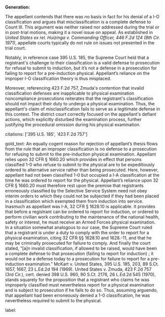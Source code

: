 **Generation:**

The appellant contends that there was no basis in fact for his denial of a I-O classification and argues that misclassification is a complete defense to Count III. This argument was neither raised nor addressed during the trial or in post-trial motions, making it a novel issue on appeal. As established in *United States ex rel. Huizinga v. Commanding Officer, 446 F.2d 124 (8th Cir. 1971)*, appellate courts typically do not rule on issues not presented in the trial court.

Notably, in reference case 395 U.S. 185, the Supreme Court held that a registrant's challenge to their classification is a valid defense to prosecution for refusal to submit to induction, but it’s not a defense in a prosecution for failing to report for a pre-induction physical. Appellant’s reliance on the improper I-O classification theory is thus misplaced.

Moreover, referencing 423 F.2d 757, Zmuda's contention that invalid classification defenses are inapplicable to physical examination noncompliance prosecutions reiterates that the registrant's classification should not impact their duty to undergo a physical examination. Thus, the appellant's claim of misclassification fails to serve as a legitimate defense in this context. The district court correctly focused on the appellant's defiant actions, which explicitly disturbed the examination process, further justifying the procedural omission during his physical examination.

citations: ['395 U.S. 185', '423 F.2d 757']

gold_text: An equally cogent reason for rejection of appellant’s thesis flows from the rule that an improper classification is no defense to a prosecution for refusing to submit to the pre-induction physical examination. Appellant relies upon 32 CFR § 1660.20 which provides in effect that persons classified 1-0 who refuse to submit to the physical are to be expeditiously ordered to alternative service rather than being prosecuted. Here, however, appellant had not been classified 1-0 but occupied a I-A classification at the time he was ordered to report for the physical. Appellant’s reliance upon 32 CFR § 1660.20 must therefore rest upon the premise that registrants erroneously classified by the Selective Service System need not obey interim orders to which they could not be subjected if they had been placed in a classification which exempted them from induction into service. Inasmuch as appellant was I-A, 32 CFR § 1628.10 is applicable. It provides that before a registrant can be ordered to report for induction, or ordered to perform civilian work contributing to the maintenance of the national health, safety or interest, he must receive an Armed Forces physical examination. In a situation somewhat analogous to our case, the Supreme Court ruled that a registrant is under a duty to comply with the order to report for a physical examination, citing 32 CFR §§ 1628.10 and 1628.-11, and that he may be criminally prosecuted for failure to comply. And finally the court stated, “[a]n invalid classification, if allowed to be raised, would have been a complete defense to that prosecution (failing to report for induction) ; it would not be a defense today to a prosecution for failure to report for a pre-induction examination.” McKart v. United States, 395 U.S. 185, 203, 89 S.Ct. 1657, 1667, 23 L.Ed.2d 194 (1969). United States v. Zmuda, 423 F.2d 757 (3rd Cir.), cert. denied 398 U.S. 960, 90 S.Ct. 2176, 26 L.Ed.2d 545 (1970), stands squarely for the proposition that a registrant who claims he was improperly classified must nevertheless report for a physical examination and is subject to prosecution if he fails to do so. Thus, assuming arguendo, that appellant had been erroneously denied a 1-0 classification, he was nevertheless required to submit to the physical.

label: 